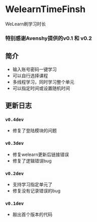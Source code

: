 # WelearnTimeFinsh
WeLearn刷学习时长

### 特别感谢Avenshy提供的v0.1 和 v0.2

## 简介
* 输入账号密码一键学习
* 可以自行选择课程
* 多线程学习，同时学习整个单元
* 可以指定时间或设置随机时间


## 更新日志

### `v0.4dev`
* 修复了登陆模块的问题


### `v0.3dev`

* 修复welearn更新后链接错误
* 修复了逻辑错误bug

### `v0.2dev`

* 支持学习指定单元了
* 修复没有记录错误的bug

### `v0.1dev`

* 敲出首个版本的代码
